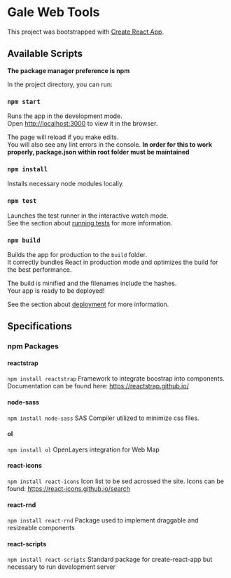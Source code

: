 # Gale Web Tools
This project was bootstrapped with [Create React App](https://github.com/facebook/create-react-app).

## Available Scripts

**The package manager preference is npm**

In the project directory, you can run:

### `npm start`

Runs the app in the development mode.<br />
Open [http://localhost:3000](http://localhost:3000) to view it in the browser.

The page will reload if you make edits.<br />
You will also see any lint errors in the console.
**In order for this to work properly, package.json within root folder must be maintained**

### `npm install`

Installs necessary node modules locally.

### `npm test`

Launches the test runner in the interactive watch mode.<br />
See the section about [running tests](https://facebook.github.io/create-react-app/docs/running-tests) for more information.

### `npm build`

Builds the app for production to the `build` folder.<br />
It correctly bundles React in production mode and optimizes the build for the best performance.

The build is minified and the filenames include the hashes.<br />
Your app is ready to be deployed!

See the section about [deployment](https://facebook.github.io/create-react-app/docs/deployment) for more information.

## Specifications
### npm Packages

#### reactstrap
`npm install reactstrap`
Framework to integrate boostrap into components. Documentation can be found here: https://reactstrap.github.io/

#### node-sass
`npm install node-sass`
SAS Compiler utilized to minimize css files.

#### ol
`npm install ol`
OpenLayers integration for Web Map

#### react-icons
`npm install react-icons`
Icon list to be sed acrossed the site. Icons can be found: https://react-icons.github.io/search

#### react-rnd
`npm install react-rnd`
Package used to implement draggable and resizeable components

#### react-scripts
`npm install react-scripts`
Standard package for create-react-app but necessary to run development server